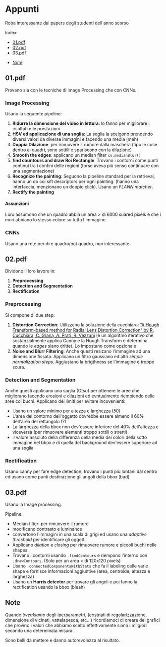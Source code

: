 # Appunti

Roba interessante dai papers degli studenti dell'anno scorso

Index: 
* [01.pdf](#01pdf)
* [02.pdf](#02pdf)
* [03.pdf](#03pdf)

- [Note](#Note)

## 01.pdf
Provano sia con le tecniche di Image Processing che con CNNs.
### Image Processing
Usano la seguente pipeline:
1. **Ridurre la dimensione del video in lettura**: lo fanno per migliorare i risultati e le prestazioni
1. **HSV ed applicazione di una soglia**: La soglia la scelgono prendendo diversi valori da diverse immagini e facendo una media (meh)
1. **Doppia Dilazione**: per rimuovere il rumore dalla maschera (tipo le cose dentro ai quadri, sono sottili e spariscono con la dilazione)
1. **Smooth the edges**: applicano un median filter `cv.medianBlur()`
1. **find countours and draw Roi Rectangle**: Trovano i contorni come punti continui tra i confini delle regioni (forse aveva più senso continuare con una segmentazione)
1. **Recognize the painting**: Seguono la pipeline standard per la retrieval, hanno un db coi sift descriptors per ogni painting. (hanno una interfaccia, menzionano un doppio click). Usano un _FLANN matcher_.
1. **Rectify the painting**

#### Assunzioni
Loro assumono che un quadro abbia un area > di 6000 suared pixels e che i muri abbiano lo stesso colore su tutta l'immagine.
### CNNs
Usano una rete per dire quadro/not quadro, non interessante.

## 02.pdf
Dividono il loro lavoro in:
 1. **Preprocessing**
 1. **Detection and Segmentation**
 1. **Rectification**
 
### Preprocessing
Si compone di due step:
1. **Distortion Correction**: Utilizzano la soluzione della cucchiara: [”A Hough Transform-based method
for Radial Lens Distortion Correction” by R. Cucchiara, C.
Grana, A. Prati, R. Vezzani](https://aimagelab.ing.unimore.it/imagelab/pubblicazioni/iciap2003_Hough.pdf) (è un algoritmo iterativo che sostanzialmente applica Canny e la Hough Transform e determina quando le _edges_ siano dritte). Lo impostano come opzionale
1. **Noise and Blurr Filtering**: Anche questi resizano l'immagine ad una dimensione fissata. Applicano un filtro gaussiano ed altri _simple normalization steps_. Aggiustano la brigthness se l'immagine è troppo scura.

### Detection and Segmentation
Anche questi applicano una soglia (Otsu) per ottenere le aree che migliorano facendo erosioni e dilazioni ed evntualmente riempiendo delle aree coi buchi.
Applicano dei limiti per evitare incovenienti:
*   Usano un valore minimo per altezza e larghezza (50)
*   L'area del contorno dell'oggetto dovrebbe essere almeno il 60% dell'area del rettangolo (?)
*   La larghezza della bbox non dev'essere inferiore del 40% dell'altezza e viceversa (per rimuovere elementi troppo sottili o stretti)
*   il valore assoluto della differenza della media dei colori della sotto immagine nel bbox e di quella del background dev'essere superiore ad una soglia

### Rectification
Usano canny per fare edge detection, trovano i punti più lontani dal centro  ed usano come punti destinazione gli angoli della bbox (bad)

## 03.pdf
Usano la Image processing.

Pipeline:
* Median filter: per rimuovere il rumore
* modificano contrasto e luminance
* convertono l'immagini in una scala di grigi ed usano una *adaptive threshold* per identificare gli oggetti
* Applicano _dilation_ e _closing_ per rimuovere rumore e piccoli buchi nelle shapes.
* Trovano i contorni usando `.findContours` e riempono l'interno con `.drawContours`. (Solo per un area > di 120x120 pixels)
* Usano `.connectedComponentsWithStats` che fa il labeling delle varie shape e fornisce informazioni aggiuntive (area, centroide, altezza e larghezza)
* Usano un **Harris detector** per trovare gli angoli e poi fanno la rectification usando la bbox (bleah)

## Note
Quando _tweakiamo_ degli iperparametri, (costnati di regolarizzazione, dimensione di vicinati, vattelapesca, etc...) ricordiamoci di creare dei grafici che provino i valori che abbiamo scelto effettivamente siano i milgiori secondo una determinata misura. 

Sono belli da mettere e danno autorevolezza al risultato.